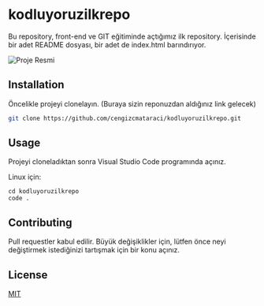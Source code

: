 # kodluyoruzilkrepo
Bu repository, front-end ve GIT eğitiminde açtığımız ilk repository. İçerisinde bir adet README dosyası, bir adet de index.html barındırıyor.

![Proje Resmi](https://i.hizliresim.com/gkwerbo.png)

## Installation

Öncelikle projeyi clonelayın. (Buraya sizin reponuzdan aldığınız link gelecek)

```bash
git clone https://github.com/cengizcmataraci/kodluyoruzilkrepo.git
```

## Usage

Projeyi cloneladıktan sonra Visual Studio Code programında açınız.

Linux için:
```linux
cd kodluyoruzilkrepo
code .
```

## Contributing
Pull requestler kabul edilir. Büyük değişiklikler için, lütfen önce neyi değiştirmek istediğinizi tartışmak için bir konu açınız.


## License
[MIT](https://choosealicense.com/licenses/mit/)
